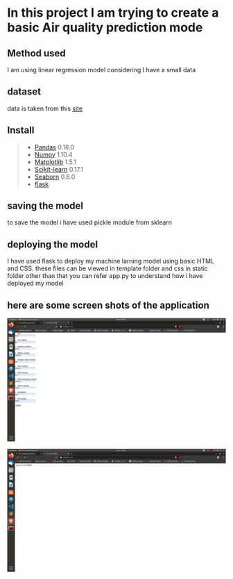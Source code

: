 # In this project I am trying to create a basic Air quality prediction mode

## Method used 
I am using linear regression model considering I have a small data

## dataset

data is taken from this [site](https://archive.ics.uci.edu/ml/datasets/Air+Quality)

## Install

> *  [Pandas](http://pandas.pydata.org) 0.18.0
> *  [Numpy](http://www.numpy.org) 1.10.4
> *  [Matplotlib](https://matplotlib.org) 1.5.1
> *  [Scikit-learn](http://scikit-learn.org/stable/) 0.17.1
> *  [Seaborn](https://seaborn.pydata.org) 0.8.0
> *   [flask](https://flask.palletsprojects.com/)

## saving the model
to save the model i have used pickle module from sklearn

## deploying the model
I have used flask to deploy my machine larning model using basic HTML and CSS.
these files can be viewed in template folder and css in static folder
other than that you can refer app.py to understand how i have deployed my model

## here are some screen shots of the application

![screen_shot_1](/images/s1.png)

![screen_shot_2](/images/s2.png)
